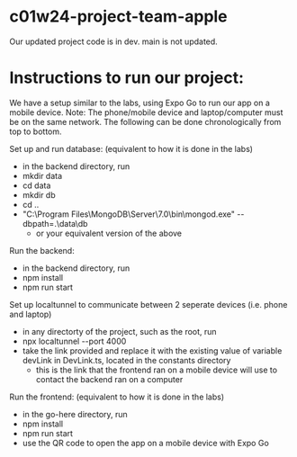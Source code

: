 # c01w24-project-team-apple
Our updated project code is in dev. main is not updated.

# Instructions to run our project:
We have a setup similar to the labs, using Expo Go to run our app on a mobile device.
Note: The phone/mobile device and laptop/computer must be on the same network.
The following can be done chronologically from top to bottom.

Set up and run database: (equivalent to how it is done in the labs)
- in the backend directory, run
- mkdir data
- cd data
- mkdir db
- cd ..
- "C:\Program Files\MongoDB\Server\7.0\bin\mongod.exe" --dbpath=.\data\db
    - or your equivalent version of the above
 
Run the backend:
- in the backend directory, run
- npm install
- npm run start

Set up localtunnel to communicate between 2 seperate devices (i.e. phone and laptop)
- in any directorty of the project, such as the root, run
- npx localtunnel --port 4000
- take the link provided and replace it with the existing value of variable devLink in DevLink.ts, located in the constants directory
    - this is the link that the frontend ran on a mobile device will use to contact the backend ran on a computer

Run the frontend: (equivalent to how it is done in the labs)
- in the go-here directory, run
- npm install
- npm run start
- use the QR code to open the app on a mobile device with Expo Go

